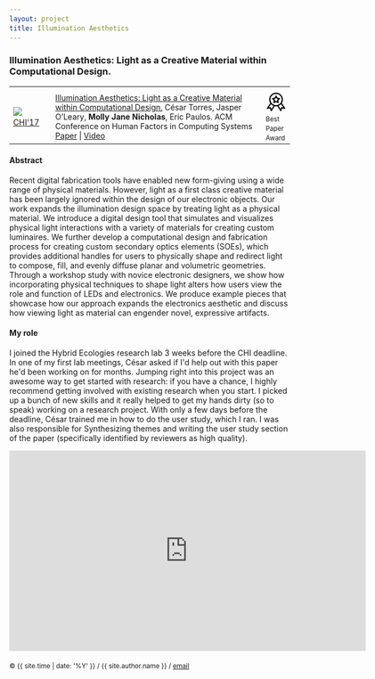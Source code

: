 ```yaml
---
layout: project
title: Illumination Aesthetics
---
```


### Illumination Aesthetics&#58; Light as a Creative Material within Computational Design.

<table class='submissions' style="width:100%; border-spacing:1em;">
<tr class="submish">
    <th width="15%"></th>
    <th width="75%"></th>
    <th width="10%"></th>
</tr> <!-- end column def-->

<tr class="submish">
    <td> <a href="http://www.hybrid-ecologies.org/uploads/project/paper/20/p6111-torres.pdf"><img src="/src/img/ia-thumbnail.jpg" style="width:90px"/></a>
        <a href="https://chi2017.acm.org/">CHI'17</a>
        </td>
    <td> <a href="http://www.hybrid-ecologies.org/uploads/project/paper/24/18_CHI_AlterWear.pdf">Illumination Aesthetics&#58; Light as a Creative Material within Computational Design.</a> César Torres, Jasper O’Leary, <b>Molly Jane Nicholas</b>, Eric Paulos. ACM Conference on Human Factors in Computing Systems<br>
        <a href="http://www.hybrid-ecologies.org/uploads/project/paper/20/p6111-torres.pdf">Paper</a> | <a href="https://www.youtube.com/watch?v=tcaZyJqJElw">Video</a> </td>
    <td> <img src="/src/img/icon-noun_779891.svg" style="width:50px"/> <small>Best Paper Award</small></td>
</tr><!--end submish <td><a href="{{ submish.link }}">{{ submish.outcome }} </a></td>-->
</table> <!--end submission-->

#### Abstract
Recent digital fabrication tools have enabled new form-giving using a wide range of physical materials. However, light as a first class creative material has been largely ignored within the design of our electronic objects. Our work expands the illumination design space by treating light as a physical material. We introduce a digital design tool that simulates and visualizes physical light interactions with a variety of materials for creating custom luminaires. We further develop a computational design and fabrication process for creating custom secondary optics elements (SOEs), which provides additional handles for users to physically shape and redirect light to compose, fill, and evenly diffuse planar and volumetric geometries. Through a workshop study with novice electronic designers, we show how incorporating physical techniques to shape light alters how users view the role and function of LEDs and electronics. We produce example pieces that showcase how our approach expands the electronics aesthetic and discuss how viewing light as material can engender novel, expressive artifacts.


#### My role
I joined the Hybrid Ecologies research lab 3 weeks before the CHI deadline. In one of my first lab meetings, César asked if I'd help out with this paper he'd been working on for months. Jumping right into this project was an awesome way to get started with research: if you have a chance, I highly recommend getting involved with existing research when you start. I picked up a bunch of new skills and it really helped to get my hands dirty (so to speak) working on a research project. With only a few days before the deadline, César trained me in how to do the user study, which I ran. I was also responsible for Synthesizing themes and writing the user study section of the paper (specifically identified by reviewers as high quality). 

<center>
<iframe width="640" height="360" src="https://www.youtube.com/embed/tcaZyJqJElw" frameborder="0" allowfullscreen></iframe>
</center>

<small> &copy; {{ site.time | date: '%Y' }} / {{ site.author.name }} / [email][mail]</small>

[mail]:mailto:molecule@berkeley.edu
[chi]:https://dl.acm.org/citation.cfm?id=3025466
